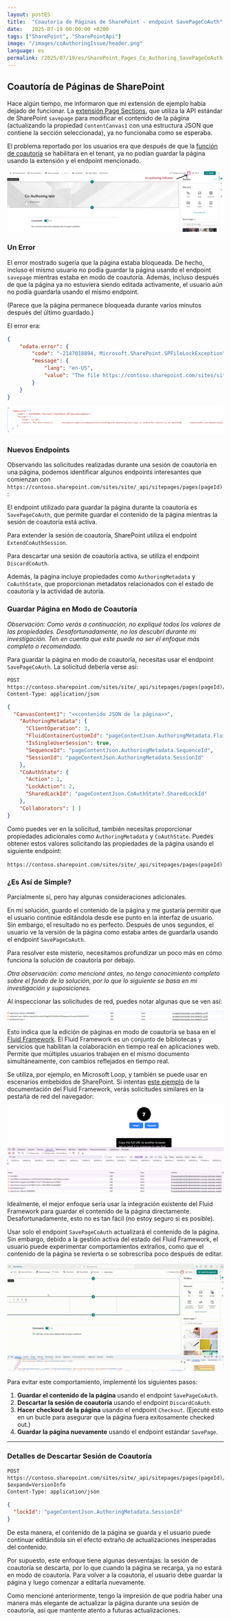 ```yaml
---
layout: postES
title:  "Coautoría de Páginas de SharePoint - endpoint SavePageCoAuth"
date:   2025-07-19 00:00:00 +0200
tags: ["SharePoint", "SharePointApi"]
image: "/images/coAuthoringIssue/header.png"
language: es
permalink: /2025/07/19/es/SharePoint_Pages_Co_Authoring_SavePageCoAuth.html
---
```


## Coautoría de Páginas de SharePoint

Hace algún tiempo, me informaron que mi extensión de ejemplo había dejado de funcionar. La [extensión Page Sections](https://github.com/mkm17/react-application-page-sections), que utiliza la API estándar de SharePoint `savepage` para modificar el contenido de la página (actualizando la propiedad `ContentCanvas1` con una estructura JSON que contiene la sección seleccionada), ya no funcionaba como se esperaba.

El problema reportado por los usuarios era que después de que la [función de coautoría](https://support.microsoft.com/en-us/office/collaborate-on-sharepoint-pages-and-news-with-coauthoring-91d7dc25-37c3-44a4-99da-f552e0f9cfe9) se habilitara en el tenant, ya no podían guardar la página usando la extensión y el endpoint mencionado.

![Indicador de coautoría](/images/coAuthoringIssue/coAuthoringIndicator.png)

### Un Error

El error mostrado sugería que la página estaba bloqueada. De hecho, incluso el mismo usuario no podía guardar la página usando el endpoint `savepage` mientras estaba en modo de coautoría. Además, incluso después de que la página ya no estuviera siendo editada activamente, el usuario aún no podía guardarla usando el mismo endpoint.

(Parece que la página permanece bloqueada durante varios minutos después del último guardado.)

El error era:

```json
{
    "odata.error": {
        "code": "-2147018894, Microsoft.SharePoint.SPFileLockException",
        "message": {
            "lang": "en-US",
            "value": "The file https://contoso.sharepoint.com/sites/siteName/SitePages/Co-Authoring-test.aspx is locked for shared use by user@contoso.onmicrosoft.com [membership]."
        }
    }
}
```

![Error](/images/coAuthoringIssue/error.png)

### Nuevos Endpoints

Observando las solicitudes realizadas durante una sesión de coautoría en una página, podemos identificar algunos endpoints interesantes que comienzan con `https://contoso.sharepoint.com/sites/site/_api/sitepages/pages(pageId)`:

El endpoint utilizado para guardar la página durante la coautoría es `SavePageCoAuth`, que permite guardar el contenido de la página mientras la sesión de coautoría está activa.

Para extender la sesión de coautoría, SharePoint utiliza el endpoint `ExtendCoAuthSession`.

Para descartar una sesión de coautoría activa, se utiliza el endpoint `DiscardCoAuth`.

Además, la página incluye propiedades como `AuthoringMetadata` y `CoAuthState`, que proporcionan metadatos relacionados con el estado de coautoría y la actividad de autoría.

### Guardar Página en Modo de Coautoría

*Observación: Como verás a continuación, no expliqué todos los valores de las propiedades. Desafortunadamente, no los descubrí durante mi investigación. Ten en cuenta que este puede no ser el enfoque más completo o recomendado.*

Para guardar la página en modo de coautoría, necesitas usar el endpoint `SavePageCoAuth`. La solicitud debería verse así:

```http
POST https://contoso.sharepoint.com/sites/site/_api/sitepages/pages(pageId)/SavePageCoAuth
Content-Type: application/json
```

```json
{
  "CanvasContent1": "<<contenido JSON de la página>>",
    "AuthoringMetadata": {
      "ClientOperation": 3,
      "FluidContainerCustomId": "pageContentJson.AuthoringMetadata.FluidContainerCustomId",
      "IsSingleUserSession": true,
      "SequenceId": "pageContentJson.AuthoringMetadata.SequenceId",
      "SessionId": "pageContentJson.AuthoringMetadata.SessionId"
    },
    "CoAuthState": {
      "Action": 1,
      "LockAction": 2,
      "SharedLockId": "pageContentJson.CoAuthState?.SharedLockId"
    },
    "Collaborators": [ ]
}
```

Como puedes ver en la solicitud, también necesitas proporcionar propiedades adicionales como `AuthoringMetadata` y `CoAuthState`. Puedes obtener estos valores solicitando las propiedades de la página usando el siguiente endpoint:

`https://contoso.sharepoint.com/sites/site/_api/sitepages/pages(pageId)`

### ¿Es Así de Simple?

Parcialmente sí, pero hay algunas consideraciones adicionales.

En mi solución, guardo el contenido de la página y me gustaría permitir que el usuario continúe editándola desde ese punto en la interfaz de usuario. Sin embargo, el resultado no es perfecto. Después de unos segundos, el usuario ve la versión de la página como estaba antes de guardarla usando el endpoint `SavePageCoAuth`.

Para resolver este misterio, necesitamos profundizar un poco más en cómo funciona la solución de coautoría por debajo.

*Otra observación: como mencioné antes, no tengo conocimiento completo sobre el fondo de la solución, por lo que lo siguiente se basa en mi investigación y suposiciones.*

Al inspeccionar las solicitudes de red, puedes notar algunas que se ven así:

![Solicitudes Fluid](/images/coAuthoringIssue/fluidRequests.png)

Esto indica que la edición de páginas en modo de coautoría se basa en el [Fluid Framework](https://fluidframework.com/). El Fluid Framework es un conjunto de bibliotecas y servicios que habilitan la colaboración en tiempo real en aplicaciones web. Permite que múltiples usuarios trabajen en el mismo documento simultáneamente, con cambios reflejados en tiempo real.

Se utiliza, por ejemplo, en Microsoft Loop, y también se puede usar en escenarios embebidos de SharePoint. Si intentas [este ejemplo](https://github.com/microsoft/FluidExamples/tree/main/item-counter-spe) de la documentación del Fluid Framework, verás solicitudes similares en la pestaña de red del navegador:

![Ejemplo Fluid](/images/coAuthoringIssue/Fluidexample.png)

Idealmente, el mejor enfoque sería usar la integración existente del Fluid Framework para guardar el contenido de la página directamente. Desafortunadamente, esto no es tan fácil (no estoy seguro si es posible).

Usar solo el endpoint `SavePageCoAuth` actualizará el contenido de la página. Sin embargo, debido a la gestión activa del estado del Fluid Framework, el usuario puede experimentar comportamientos extraños, como que el contenido de la página se revierta o se sobrescriba poco después de editar.

![Efecto del Fluid Framework](/images/coAuthoringIssue/CoAuthoringUpdate.gif)

Para evitar este comportamiento, implementé los siguientes pasos:

1. **Guardar el contenido de la página** usando el endpoint `SavePageCoAuth`.
2. **Descartar la sesión de coautoría** usando el endpoint `DiscardCoAuth`.
3. **Hacer checkout de la página** usando el endpoint `Checkout`. (Ejecuté esto en un bucle para asegurar que la página fuera exitosamente checked out.)
4. **Guardar la página nuevamente** usando el endpoint estándar `SavePage`.

---

### Detalles de Descartar Sesión de Coautoría

```http
POST https://contoso.sharepoint.com/sites/site/_api/sitepages/pages(pageId)/discardCoAuth?$expand=VersionInfo
Content-Type: application/json
```

```json
{
  "lockId": "pageContentJson.AuthoringMetadata.SessionId"
}
```

De esta manera, el contenido de la página se guarda y el usuario puede continuar editándola sin el efecto extraño de actualizaciones inesperadas del contenido.

Por supuesto, este enfoque tiene algunas desventajas: la sesión de coautoría se descarta, por lo que cuando la página se recarga, ya no estará en modo de coautoría. Para volver a la coautoría, el usuario debe guardar la página y luego comenzar a editarla nuevamente.

Como mencioné anteriormente, tengo la impresión de que podría haber una manera más elegante de actualizar la página durante una sesión de coautoría, así que mantente atento a futuras actualizaciones.
